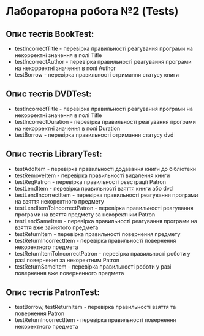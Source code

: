 # Лабораторна робота №2 (Tests)

## Опис тестів BookTest:
* testIncorrectTitle - перевірка правильності реагування програми на некорректні значення в полі Title
* testIncorrectAuthor - перевірка правильності реагування програми на некорректні значення в полі Author
* testBorrow - перевірка правильності отримання статусу книги

## Опис тестів DVDTest:
* testIncorrectTitle - перевірка правильності реагування програми на некорректні значення в полі Title
* testIncorrectDuration - перевірка правильності реагування програми на некорректні значення в полі Duration
* testBorrow - перевірка правильності отримання статусу dvd

## Опис тестів LibraryTest:
* testAddItem - перевірка правильності додавання книги до бібліотеки
* testRemoveItem - перевірка правильності видалення книги
* testRegPatron - перевірка правильності рєестрації Patron
* testLendItem - перевірка правильності взяття книги або dvd
* testLendIncorrectItem - перевірка правильності реагування програми на взяття некоректного предмету
* testLendItemToIncorrectPatron - перевірка правильності реагування програми на взяття предмету за некоректним Patron
* testLendSameItem - перевірка правильності реагування програми на взяття вже зайнятого предмета
* testReturnItem - перевірка правильності повернення предмету
* testReturnIncorrectItem - перевірка правильності повернення некоректного предмета
* testReturnItemToIncorrectPatron - перевірка правильності роботи у разі повернення за некоректним Patron
* testReturnSameItem - перевірка правильності роботи у разі повернення вже поверненного предмета

## Опис тестів PatronTest:
* testBorrow, testReturnItem - перевірка правильності взяття та повернення Patron
* testReturnIncorrectItem - перевірка правильності повернення некоректного предмета